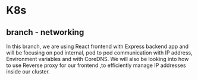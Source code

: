 # K8s

## branch - networking

In this branch, we are using React frontend with Express backend app and will be focusing on pod internal, pod to pod communication with IP address, Environment variables and with CoreDNS.
We will also be looking into how to use Reverse proxy for our frontend ,to efficiently manage IP addresses inside our cluster.
